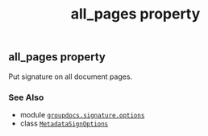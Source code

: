 ﻿---
title: all_pages property
second_title: GroupDocs.Signature for Python via .NET API References
description: 
type: docs
url: /python-net/groupdocs.signature.options/metadatasignoptions/all_pages/
is_root: false
weight: 60
---

## all_pages property


Put signature on all document pages.

### See Also
* module [`groupdocs.signature.options`](../../)
* class [`MetadataSignOptions`](/signature/python-net/groupdocs.signature.options/metadatasignoptions)
